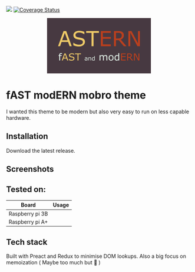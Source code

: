 ![](https://img.shields.io/travis/DBaker85/astern?style=flat-square) [![Coverage Status](https://img.shields.io/coveralls/github/DBaker85/astern?style=flat-square)](https://coveralls.io/github/DBaker85/astern?branch=main)

<p align="center"> 
    <img src="https://raw.githubusercontent.com/DBaker85/astern/main/src/docs/astern_logo.png" alt="astern logo">
 </p>

# fAST modERN mobro theme

I wanted this theme to be modern but also very easy to run on less capable hardware.

## Installation

Download the latest release.

## Screenshots

## Tested on:

| Board           | Usage |
| --------------- | ----- |
| Raspberry pi 3B |       |
| Raspberry pi A+ |       |

## Tech stack

Built with Preact and Redux to minimise DOM lookups. Also a big focus on memoization ( Maybe too much but 🤷 )
